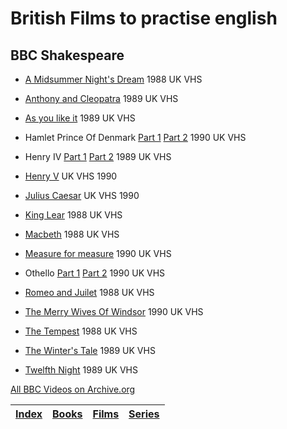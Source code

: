 # British Films to practise english

## BBC Shakespeare

- [A Midsummer Night's Dream](https://archive.org/details/bbc-shakespeare-a-midsummer-nights-dream-1988-uk-vhs) 1988 UK VHS

- [Anthony and Cleopatra](https://archive.org/details/bbc-shakespeare-antony-and-cleopatra-1989-uk-vhs) 1989 UK VHS

- [As you like it](https://archive.org/details/bbc-shakespeare-as-you-like-it-1989-uk-vhs) 1989 UK VHS

- Hamlet Prince Of Denmark [Part 1](https://archive.org/details/bbc-shakespeare-hamlet-prince-of-denmark-part-1-1990-uk-vhs) [Part 2](https://archive.org/details/bbc-shakespeare-hamlet-prince-of-denmark-part-2-1990-uk-vhs) 1990 UK VHS

- Henry IV [Part 1](https://archive.org/details/bbc-shakespeare-henry-iv-part-1-1989-uk-vhs) [Part 2](https://archive.org/details/bbc-shakespeare-henry-iv-part-2-1989-uk-vhs) 1989 UK VHS

- [Henry V](https://archive.org/details/bbc-shakespeare-henry-v-1990-uk-vhs) UK VHS 1990

- [Julius Caesar](https://archive.org/details/bbc-shakespeare-julius-ceaser-1990-uk-vhs) UK VHS 1990

- [King Lear](https://archive.org/details/bbc-shakespeare-king-lear-1988-uk-vhs) 1988 UK VHS

- [Macbeth](https://archive.org/details/bbc-shakespeare-macbeth-1988-uk-vhs) 1988 UK VHS

- [Measure for measure](https://archive.org/details/bbc-shakespeare-measure-for-measure-1990-uk-vhs) 1990 UK VHS

- Othello [Part 1](https://archive.org/details/bbc-shakespeare-othello-part-one-1990-uk-vhs) [Part 2](https://archive.org/details/bbc-shakespeare-othello-part-two-1990-uk-vhs) 1990 UK VHS

- [Romeo and Juilet](https://archive.org/details/bbc-shakespeare-romeo-and-juilet-1988-uk-vhs) 1988 UK VHS

- [The Merry Wives Of Windsor](https://archive.org/details/bbc-shakespeare-the-merry-wives-of-windsor-1990-uk-vhs) 1990 UK VHS

- [The Tempest](https://archive.org/details/bbc-shakespeare-the-tempest-1988-uk-vhs) 1988 UK VHS

- [The Winter's Tale](https://archive.org/details/bbc-shakespeare-the-winters-tale-1989-uk-vhs) 1989 UK VHS

- [Twelfth Night](https://archive.org/details/bbc-shakespeare-twelfth-night-1989-uk-vhs) 1989 UK VHS

[All BBC Videos on Archive.org](https://archive.org/search.php?query=creator%3A%22BBC+Video%22)


| [Index](README.md) | [Books](books.md) | [Films](films.md) | [Series](series.md) |
|-------|-------|-------|--------|